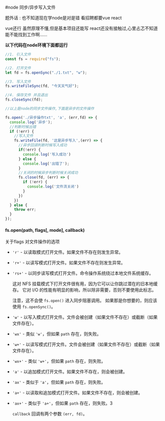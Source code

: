 #node 同步/异步写入文件

题外话 : 也不知道现在学node是对是错 看招聘都要vue react

 vue还行 虽然原理不懂,但是基本项目还能写 react还没有接触过,心里忐忑不知道能不能找到工作啊......

**以下代码在node环境下面都运行**

```JavaScript
//1. 引入文件
const fs = require("fs");

//2. 打开文件
let fd = fs.openSync("./1.txt", "w");

//3. 写入文件
fs.writeFileSync(fd, "今天天气好");

//4. 保存文件 并且退出
fs.closeSync(fd);

//以上是node的同步文件操作,下面是异步的文件操作

fs.open('./异步操作txt', 'a', (err,fd) => {
  console.log('异步');
  //判断时候出错
  if (!err) {
    //写入文件
    fs.writeFile(fd, '这是异步写入',(err) => {
      //异步回调判断时候写入成功
      if(!err) {
        console.log('写入成功')
      } else {
        console.log('出错了');
      }
      //关闭的时候异步判断时候关闭成功
      fs.close(fd, (err) => {
        if (!err) {
          console.log('文件流关闭')
        }
      })
    })
  } else {
    throw err;
  }
});
```

#### fs.open(path, flags[, mode], callback)

关于flags 对文件操作的选项

- `'r'` - 以读取模式打开文件。如果文件不存在则发生异常。

- `'r+'` - 以读写模式打开文件。如果文件不存在则发生异常。

- `'rs+'` - 以同步读写模式打开文件。命令操作系统绕过本地文件系统缓存。

  这对 NFS 挂载模式下打开文件很有用，因为它可以让你跳过潜在的旧本地缓存。 它对 I/O 的性能有明显的影响，所以除非需要，否则不要使用此标志。

  注意，这不会使 `fs.open()` 进入同步阻塞调用。 如果那是你想要的，则应该使用 `fs.openSync()`。

- `'w'` - 以写入模式打开文件。文件会被创建（如果文件不存在）或截断（如果文件存在）。

- `'wx'` - 类似 `'w'`，但如果 `path` 存在，则失败。

- `'w+'` - 以读写模式打开文件。文件会被创建（如果文件不存在）或截断（如果文件存在）。

- `'wx+'` - 类似 `'w+'`，但如果 `path` 存在，则失败。

- `'a'` - 以追加模式打开文件。如果文件不存在，则会被创建。

- `'ax'` - 类似于 `'a'`，但如果 `path` 存在，则失败。

- `'a+'` - 以读取和追加模式打开文件。如果文件不存在，则会被创建。

- `'ax+'` - 类似于 `'a+'`，但如果 `path` 存在，则失败。3

  `callback`  回调有两个参数 `(err, fd)`。